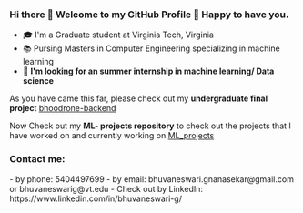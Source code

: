 ### Hi there 👋 Welcome to my GitHub Profile 🎉 Happy to have you.

- 🎓 I'm a Graduate student at Virginia Tech, Virginia
- 📚 Pursing Masters in Computer Engineering specializing in machine learning
- 🧐 **I'm looking for an summer internship in machine learning/ Data science**

As you have came this far, please check out my **undergraduate final projec**t [bhoodrone-backend](https://github.com/bhuvaneswarignanasekar/bhoodrone-backend)

Now Check out my **ML- projects repository** to check out the projects that I have worked on and currently working on [ML_projects](https://github.com/bhuvaneswarignanasekar/ML-projects)
<h3>Contact me:</h3>
- by phone: 5404497699
- by email: bhuvaneswari.gnanasekar@gmail.com or bhuvaneswarig@vt.edu
- Check out by LinkedIn: https://www.linkedin.com/in/bhuvaneswari-g/


<!--
**bhuvaneswarignanasekar/bhuvaneswarignanasekar** is a ✨ _special_ ✨ repository because its `README.md` (this file) appears on your GitHub profile.

Here are some ideas to get you started:

- 🔭 I’m currently working on ...
- 🌱 I’m currently learning ...
- 👯 I’m looking to collaborate on ...
- 🤔 I’m looking for help with ...
- 💬 Ask me about ...
- 📫 How to reach me: ...
- 😄 Pronouns: ...
- ⚡ Fun fact: ...
-->
